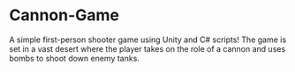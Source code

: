 # Cannon-Game
 A simple first-person shooter game using Unity and C# scripts! The game is set in a vast desert where the player takes on the role of a cannon and uses bombs to shoot down enemy tanks.
